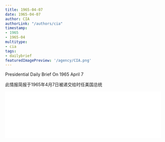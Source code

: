 ```yaml
---
title: 1965-04-07
date: 1965-04-07
author: CIA 
authorLink: "/authors/cia"
timestamp: 
- 1965
- 1965-04
multitype: 
- cia
tags: 
- dailybrief
featuredImagePreview: '/agency/CIA.png'
---
```



Presidential Daily Brief On 1965 April 7

此情报简报于1965年4月7日被递交给时任美国总统

<!--more-->





<div id="over" style="width:100%; overflow:hidden"> <iframe id="sFrame" name="sFrame" frameborder="no" border="0"  allowfullscreen marginwidth="0" scrolling="no" src = " /CIA/1965-04-07.html "  style = " position:absulute; width: 806px; top: 300;" > </iframe> </div>